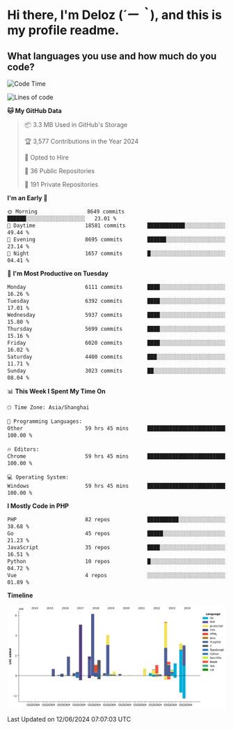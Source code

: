 # **Hi there, I'm Deloz (*´ー｀*), and this is my profile readme.**

## **What languages you use and how much do you code?**

<!--START_SECTION:waka-->
![Code Time](http://img.shields.io/badge/Code%20Time-4%2C181%20hrs%2034%20mins-blue)

![Lines of code](https://img.shields.io/badge/From%20Hello%20World%20I%27ve%20Written-41.9%20million%20lines%20of%20code-blue)

**🐱 My GitHub Data** 

> 📦 3.3 MB Used in GitHub's Storage 
 > 
> 🏆 3,577 Contributions in the Year 2024
 > 
> 💼 Opted to Hire
 > 
> 📜 36 Public Repositories 
 > 
> 🔑 191 Private Repositories 
 > 
**I'm an Early 🐤** 

```text
🌞 Morning                8649 commits        ██████░░░░░░░░░░░░░░░░░░░   23.01 % 
🌆 Daytime                18581 commits       ████████████░░░░░░░░░░░░░   49.44 % 
🌃 Evening                8695 commits        ██████░░░░░░░░░░░░░░░░░░░   23.14 % 
🌙 Night                  1657 commits        █░░░░░░░░░░░░░░░░░░░░░░░░   04.41 % 
```
📅 **I'm Most Productive on Tuesday** 

```text
Monday                   6111 commits        ████░░░░░░░░░░░░░░░░░░░░░   16.26 % 
Tuesday                  6392 commits        ████░░░░░░░░░░░░░░░░░░░░░   17.01 % 
Wednesday                5937 commits        ████░░░░░░░░░░░░░░░░░░░░░   15.80 % 
Thursday                 5699 commits        ████░░░░░░░░░░░░░░░░░░░░░   15.16 % 
Friday                   6020 commits        ████░░░░░░░░░░░░░░░░░░░░░   16.02 % 
Saturday                 4400 commits        ███░░░░░░░░░░░░░░░░░░░░░░   11.71 % 
Sunday                   3023 commits        ██░░░░░░░░░░░░░░░░░░░░░░░   08.04 % 
```


📊 **This Week I Spent My Time On** 

```text
🕑︎ Time Zone: Asia/Shanghai

💬 Programming Languages: 
Other                    59 hrs 45 mins      █████████████████████████   100.00 % 

🔥 Editors: 
Chrome                   59 hrs 45 mins      █████████████████████████   100.00 % 

💻 Operating System: 
Windows                  59 hrs 45 mins      █████████████████████████   100.00 % 
```

**I Mostly Code in PHP** 

```text
PHP                      82 repos            ██████████░░░░░░░░░░░░░░░   38.68 % 
Go                       45 repos            █████░░░░░░░░░░░░░░░░░░░░   21.23 % 
JavaScript               35 repos            ████░░░░░░░░░░░░░░░░░░░░░   16.51 % 
Python                   10 repos            █░░░░░░░░░░░░░░░░░░░░░░░░   04.72 % 
Vue                      4 repos             ░░░░░░░░░░░░░░░░░░░░░░░░░   01.89 % 
```



**Timeline**

![Lines of Code chart](https://raw.githubusercontent.com/deloz/deloz/main/assets/bar_graph.png)


 Last Updated on 12/06/2024 07:07:03 UTC
<!--END_SECTION:waka-->
